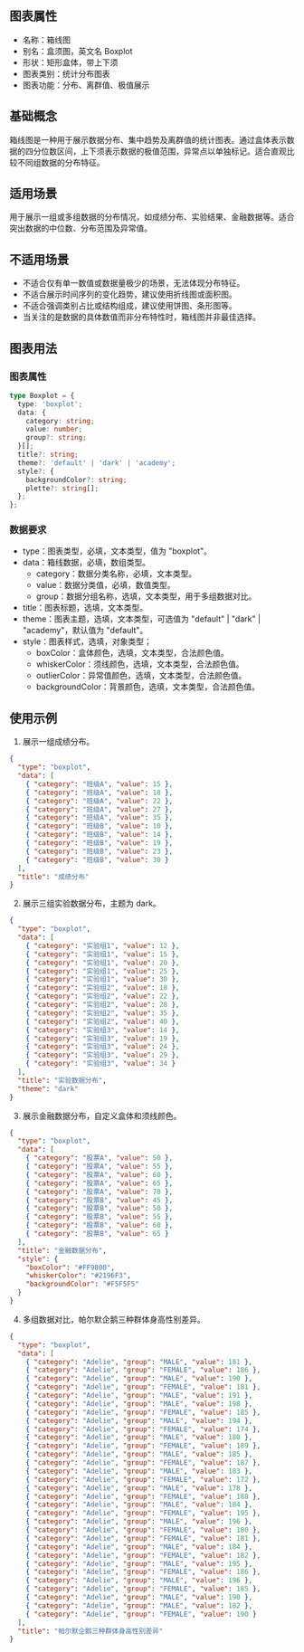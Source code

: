 ## 图表属性

- 名称：箱线图
- 别名：盒须图，英文名 Boxplot
- 形状：矩形盒体，带上下须
- 图表类别：统计分布图表
- 图表功能：分布、离群值、极值展示

## 基础概念

箱线图是一种用于展示数据分布、集中趋势及离群值的统计图表。通过盒体表示数据的四分位数区间，上下须表示数据的极值范围，异常点以单独标记。适合直观比较不同组数据的分布特征。

## 适用场景

用于展示一组或多组数据的分布情况，如成绩分布、实验结果、金融数据等。适合突出数据的中位数、分布范围及异常值。

## 不适用场景

- 不适合仅有单一数值或数据量极少的场景，无法体现分布特征。
- 不适合展示时间序列的变化趋势，建议使用折线图或面积图。
- 不适合强调类别占比或结构组成，建议使用饼图、条形图等。
- 当关注的是数据的具体数值而非分布特性时，箱线图并非最佳选择。

## 图表用法

### 图表属性

```typescript
type Boxplot = {
  type: 'boxplot';
  data: {
    category: string;
    value: number;
    group?: string;
  }[];
  title?: string;
  theme?: 'default' | 'dark' | 'academy';
  style?: {
    backgroundColor?: string;
    plette?: string[];
  };
};
```

### 数据要求

- type：图表类型，必填，文本类型，值为 "boxplot"。
- data：箱线数据，必填，数组类型。
  - category：数据分类名称，必填，文本类型。
  - value：数据分类值，必填，数值类型。
  - group：数据分组名称，选填，文本类型，用于多组数据对比。
- title：图表标题，选填，文本类型。
- theme：图表主题，选填，文本类型，可选值为 "default" | "dark" | "academy"，默认值为 "default"。
- style：图表样式，选填，对象类型；
  - boxColor：盒体颜色，选填，文本类型，合法颜色值。
  - whiskerColor：须线颜色，选填，文本类型，合法颜色值。
  - outlierColor：异常值颜色，选填，文本类型，合法颜色值。
  - backgroundColor：背景颜色，选填，文本类型，合法颜色值。

## 使用示例

1. 展示一组成绩分布。

```json
{
  "type": "boxplot",
  "data": [
    { "category": "班级A", "value": 15 },
    { "category": "班级A", "value": 18 },
    { "category": "班级A", "value": 22 },
    { "category": "班级A", "value": 27 },
    { "category": "班级A", "value": 35 },
    { "category": "班级B", "value": 10 },
    { "category": "班级B", "value": 14 },
    { "category": "班级B", "value": 19 },
    { "category": "班级B", "value": 23 },
    { "category": "班级B", "value": 30 }
  ],
  "title": "成绩分布"
}
```

2. 展示三组实验数据分布，主题为 dark。

```json
{
  "type": "boxplot",
  "data": [
    { "category": "实验组1", "value": 12 },
    { "category": "实验组1", "value": 15 },
    { "category": "实验组1", "value": 20 },
    { "category": "实验组1", "value": 25 },
    { "category": "实验组1", "value": 30 },
    { "category": "实验组2", "value": 18 },
    { "category": "实验组2", "value": 22 },
    { "category": "实验组2", "value": 28 },
    { "category": "实验组2", "value": 35 },
    { "category": "实验组2", "value": 40 },
    { "category": "实验组3", "value": 14 },
    { "category": "实验组3", "value": 19 },
    { "category": "实验组3", "value": 24 },
    { "category": "实验组3", "value": 29 },
    { "category": "实验组3", "value": 34 }
  ],
  "title": "实验数据分布",
  "theme": "dark"
}
```

3. 展示金融数据分布，自定义盒体和须线颜色。

```json
{
  "type": "boxplot",
  "data": [
    { "category": "股票A", "value": 50 },
    { "category": "股票A", "value": 55 },
    { "category": "股票A", "value": 60 },
    { "category": "股票A", "value": 65 },
    { "category": "股票A", "value": 70 },
    { "category": "股票B", "value": 45 },
    { "category": "股票B", "value": 50 },
    { "category": "股票B", "value": 55 },
    { "category": "股票B", "value": 60 },
    { "category": "股票B", "value": 65 }
  ],
  "title": "金融数据分布",
  "style": {
    "boxColor": "#FF9800",
    "whiskerColor": "#2196F3",
    "backgroundColor": "#F5F5F5"
  }
}
```

4. 多组数据对比，帕尔默企鹅三种群体身高性别差异。

```json
{
  "type": "boxplot",
  "data": [
    { "category": "Adelie", "group": "MALE", "value": 181 },
    { "category": "Adelie", "group": "FEMALE", "value": 186 },
    { "category": "Adelie", "group": "MALE", "value": 190 },
    { "category": "Adelie", "group": "FEMALE", "value": 181 },
    { "category": "Adelie", "group": "MALE", "value": 191 },
    { "category": "Adelie", "group": "MALE", "value": 198 },
    { "category": "Adelie", "group": "FEMALE", "value": 185 },
    { "category": "Adelie", "group": "MALE", "value": 194 },
    { "category": "Adelie", "group": "FEMALE", "value": 174 },
    { "category": "Adelie", "group": "MALE", "value": 180 },
    { "category": "Adelie", "group": "FEMALE", "value": 189 },
    { "category": "Adelie", "group": "MALE", "value": 185 },
    { "category": "Adelie", "group": "FEMALE", "value": 187 },
    { "category": "Adelie", "group": "MALE", "value": 183 },
    { "category": "Adelie", "group": "FEMALE", "value": 172 },
    { "category": "Adelie", "group": "MALE", "value": 178 },
    { "category": "Adelie", "group": "FEMALE", "value": 188 },
    { "category": "Adelie", "group": "MALE", "value": 184 },
    { "category": "Adelie", "group": "FEMALE", "value": 195 },
    { "category": "Adelie", "group": "MALE", "value": 196 },
    { "category": "Adelie", "group": "FEMALE", "value": 180 },
    { "category": "Adelie", "group": "FEMALE", "value": 181 },
    { "category": "Adelie", "group": "MALE", "value": 184 },
    { "category": "Adelie", "group": "FEMALE", "value": 182 },
    { "category": "Adelie", "group": "MALE", "value": 195 },
    { "category": "Adelie", "group": "FEMALE", "value": 186 },
    { "category": "Adelie", "group": "MALE", "value": 196 },
    { "category": "Adelie", "group": "FEMALE", "value": 185 },
    { "category": "Adelie", "group": "MALE", "value": 190 },
    { "category": "Adelie", "group": "MALE", "value": 182 },
    { "category": "Adelie", "group": "FEMALE", "value": 190 }
  ],
  "title": "帕尔默企鹅三种群体身高性别差异"
}
```

